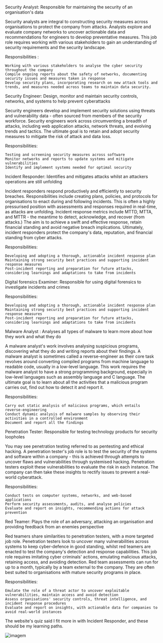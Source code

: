 Security Analyst: Responsible for maintaining the security of an organisation's data

Security analysts are integral to constructing security measures across organisations to protect the company from attacks.
Analysts explore and evaluate company networks to uncover actionable data and recommendations for engineers to develop preventative measures.
This job role requires working with various stakeholders to gain an understanding of security requirements and the security landscape.

Responsibilities :

    Working with various stakeholders to analyse the cyber security throughout the company
    Compile ongoing reports about the safety of networks, documenting security issues and measures taken in response
    Develop security plans, incorporating research on new attack tools and trends, and measures needed across teams to maintain data security.



Security Engineer: Design, monitor and maintain security controls, networks, and systems to help prevent cyberattacks

Security engineers develop and implement security solutions using threats and vulnerability data - often sourced from members of the security workforce.
Security engineers work across circumventing a breadth of attacks, including web application attacks, network threats, and evolving trends and tactics.
The ultimate goal is to retain and adopt security measures to mitigate the risk of attack and data loss.

Responsibilities:

    Testing and screening security measures across software
    Monitor networks and reports to update systems and mitigate vulnerabilities
    Identify and implement systems needed for optimal security


  
Incident Responder: Identifies and mitigates attacks whilst an attackers operations are still unfolding

Incident responders respond productively and efficiently to security breaches.
Responsibilities include creating plans, policies, and protocols for organisations to enact during and following incidents.
This is often a highly pressurised position with assessments and responses required in real-time, as attacks are unfolding.
Incident response metrics include MTTD, MTTA, and MTTR - the meantime to detect, acknowledge, and recover (from attacks.)
The aim is to achieve a swift and effective response, retain financial standing and avoid negative breach implications.
Ultimately, incident responders protect the company's data, reputation, and financial standing from cyber attacks.

Responsibilities:

    Developing and adopting a thorough, actionable incident response plan
    Maintaining strong security best practices and supporting incident response measures
    Post-incident reporting and preparation for future attacks, considering learnings and adaptations to take from incidents



Digital forensics Examiner: Responsible for using digital forensics to investigate incidents and crimes

Responsibilities:

    Developing and adopting a thorough, actionable incident response plan
    Maintaining strong security best practices and supporting incident response measures
    Post-incident reporting and preparation for future attacks, considering learnings and adaptations to take from incidents



Malware Analyst : Analyses all types of malware to learn more about how they work and what they do

A malware analyst's work involves analysing suspicious programs, discovering what they do and writing reports about their findings.
A malware analyst is sometimes called a reverse-engineer as their core task revolves around converting compiled programs from machine language to readable code, usually in a low-level language.
This work requires the malware analyst to have a strong programming background, especially in low-level languages such as assembly language and C language.
The ultimate goal is to learn about all the activities that a malicious program carries out, find out how to detect it and report it.

Responsibilities:

    Carry out static analysis of malicious programs, which entails reverse-engineering
    Conduct dynamic analysis of malware samples by observing their activities in a controlled environment
    Document and report all the findings



Penetration Tester: Responsible for testing technology products for security loopholes

You may see penetration testing referred to as pentesting and ethical hacking.
A penetration tester's job role is to test the security of the systems and software within a company - this is achieved through attempts to uncover flaws and vulnerabilities through systemised hacking.
Penetration testers exploit these vulnerabilities to evaluate the risk in each instance.
The company can then take these insights to rectify issues to prevent a real-world cyberattack.


Responsibilities:

    Conduct tests on computer systems, networks, and web-based applications
    Perform security assessments, audits, and analyse policies
    Evaluate and report on insights, recommending actions for attack prevention

Red Teamer: Plays the role of an adversary, attacking an organisation and providing feedback from an enemies perspective

Red teamers share similarities to penetration testers, with a more targeted job role.
Penetration testers look to uncover many vulnerabilities across systems to keep cyber-defence in good standing, whilst red teamers are enacted to test the company's detection and response capabilities.
This job role requires imitating cyber criminals' actions, emulating malicious attacks, retaining access, and avoiding detection.
Red team assessments can run for up to a month, typically by a team external to the company.
They are often best suited to organisations with mature security programs in place.

Responsibilities:

    Emulate the role of a threat actor to uncover exploitable vulnerabilities, maintain access and avoid detection
    Assess organisations' security controls, threat intelligence, and incident response procedures
    Evaluate and report on insights, with actionable data for companies to avoid real-world instances


The website's quiz said I fit more in with Incident Responder, and these should be my learning paths.

![imagem](https://github.com/DanielP33/THM/assets/145346859/4660a43b-3b0d-485c-9fee-9a898d8529d9)


